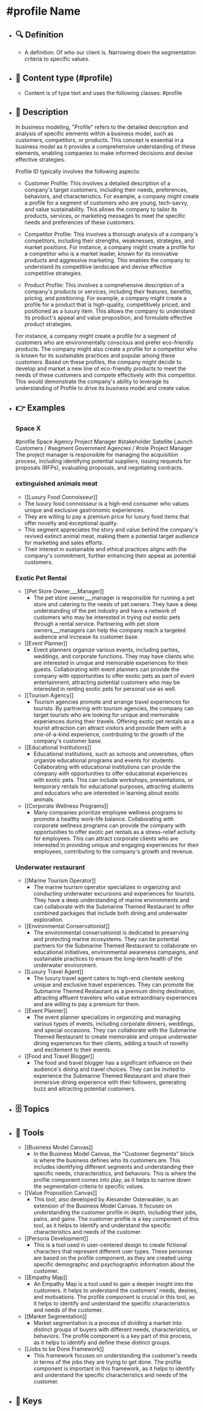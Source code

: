 # #profile Name
- ## 🔍 Definition
  - A definition. Of who our client is. Narrowing down the segmentation criteria to specific values.
- ## 📰 Content type (#profile)
  - Content is of type text and uses the following classes: #profile

- ## 📖 Description
  In business modeling, "Profile" refers to the detailed description and analysis of specific elements within a business model, such as customers, competitors, or products. This concept is essential in a business model as it provides a comprehensive understanding of these elements, enabling companies to make informed decisions and devise effective strategies.
  
  Profile ID typically involves the following aspects:
  
  - Customer Profile: This involves a detailed description of a company's target customers, including their needs, preferences, behaviors, and characteristics. For example, a company might create a profile for a segment of customers who are young, tech-savvy, and value sustainability. This allows the company to tailor its products, services, or marketing messages to meet the specific needs and preferences of these customers.
  
  - Competitor Profile: This involves a thorough analysis of a company's competitors, including their strengths, weaknesses, strategies, and market positions. For instance, a company might create a profile for a competitor who is a market leader, known for its innovative products and aggressive marketing. This enables the company to understand its competitive landscape and devise effective competitive strategies.
  
  - Product Profile: This involves a comprehensive description of a company's products or services, including their features, benefits, pricing, and positioning. For example, a company might create a profile for a product that is high-quality, competitively priced, and positioned as a luxury item. This allows the company to understand its product's appeal and value proposition, and formulate effective product strategies.
  
  For instance, a company might create a profile for a segment of customers who are environmentally conscious and prefer eco-friendly products. The company might also create a profile for a competitor who is known for its sustainable practices and popular among these customers. Based on these profiles, the company might decide to develop and market a new line of eco-friendly products to meet the needs of these customers and compete effectively with this competitor. This would demonstrate the company's ability to leverage its understanding of Profile to drive its business model and create value.
- ## 👉 Examples
  ### Space X
  #profile Space Agency Project Manager
  #stakeholder Satellite Launch Customers / #segment Government Agencies / #role Project Manager
  The project manager is responsible for managing the acquisition process, including identifying potential suppliers, issuing requests for proposals (RFPs), evaluating proposals, and negotiating contracts.
  ### 
  
  ### extinguished animals meat
  - [[Luxury Food Connoisseur]]
  - The luxury food connoisseur is a high-end consumer who values unique and exclusive gastronomic experiences.
  - They are willing to pay a premium price for luxury food items that offer novelty and exceptional quality.
  - This segment appreciates the story and value behind the company's revived extinct animal meat, making them a potential target audience for marketing and sales efforts.
  - Their interest in sustainable and ethical practices aligns with the company's commitment, further enhancing their appeal as potential customers.
  ### Exotic Pet Rental
  - [[Pet Store Owner___Manager]]
  	- The pet store owner___manager is responsible for running a pet store and catering to the needs of pet owners. They have a deep understanding of the pet industry and have a network of customers who may be interested in trying out exotic pets through a rental service. Partnering with pet store owners___managers can help the company reach a targeted audience and increase its customer base.
  - [[Event Planner]]
  	- Event planners organize various events, including parties, weddings, and corporate functions. They may have clients who are interested in unique and memorable experiences for their guests. Collaborating with event planners can provide the company with opportunities to offer exotic pets as part of event entertainment, attracting potential customers who may be interested in renting exotic pets for personal use as well.
  - [[Tourism Agency]]
  	- Tourism agencies promote and arrange travel experiences for tourists. By partnering with tourism agencies, the company can target tourists who are looking for unique and memorable experiences during their travels. Offering exotic pet rentals as a tourist attraction can attract visitors and provide them with a one-of-a-kind experience, contributing to the growth of the company's customer base.
  - [[Educational Institutions]]
  	- Educational institutions, such as schools and universities, often organize educational programs and events for students. Collaborating with educational institutions can provide the company with opportunities to offer educational experiences with exotic pets. This can include workshops, presentations, or temporary rentals for educational purposes, attracting students and educators who are interested in learning about exotic animals.
  - [[Corporate Wellness Programs]]
  	- Many companies prioritize employee wellness programs to promote a healthy work-life balance. Collaborating with corporate wellness programs can provide the company with opportunities to offer exotic pet rentals as a stress-relief activity for employees. This can attract corporate clients who are interested in providing unique and engaging experiences for their employees, contributing to the company's growth and revenue.
  ### Underwater restaurant
  - [[Marine Tourism Operator]]
  	- The marine tourism operator specializes in organizing and conducting underwater excursions and experiences for tourists. They have a deep understanding of marine environments and can collaborate with the Submarine Themed Restaurant to offer combined packages that include both dining and underwater exploration.
  - [[Environmental Conservationist]]
  	- The environmental conservationist is dedicated to preserving and protecting marine ecosystems. They can be potential partners for the Submarine Themed Restaurant to collaborate on educational initiatives, environmental awareness campaigns, and sustainable practices to ensure the long-term health of the underwater environment.
  - [[Luxury Travel Agent]]
  	- The luxury travel agent caters to high-end clientele seeking unique and exclusive travel experiences. They can promote the Submarine Themed Restaurant as a premium dining destination, attracting affluent travelers who value extraordinary experiences and are willing to pay a premium for them.
  - [[Event Planner]]
  	- The event planner specializes in organizing and managing various types of events, including corporate dinners, weddings, and special occasions. They can collaborate with the Submarine Themed Restaurant to create memorable and unique underwater dining experiences for their clients, adding a touch of novelty and excitement to their events.
  - [[Food and Travel Blogger]]
  	- The food and travel blogger has a significant influence on their audience's dining and travel choices. They can be invited to experience the Submarine Themed Restaurant and share their immersive dining experience with their followers, generating buzz and attracting potential customers.
- ## 🗄️ Topics
  
- ## 🧰 Tools
  - [[Business Model Canvas]]
    - In the Business Model Canvas, the "Customer Segments" block is where the business defines who its customers are. This includes identifying different segments and understanding their specific needs, characteristics, and behaviors. This is where the profile component comes into play, as it helps to narrow down the segmentation criteria to specific values.
  - [[Value Proposition Canvas]]
    - This tool, also developed by Alexander Osterwalder, is an extension of the Business Model Canvas. It focuses on understanding the customer profile in depth, including their jobs, pains, and gains. The customer profile is a key component of this tool, as it helps to identify and understand the specific characteristics and needs of the customer.
  - [[Persona Development]]
    - This is a tool used in user-centered design to create fictional characters that represent different user types. These personas are based on the profile component, as they are created using specific demographic and psychographic information about the customer.
  - [[Empathy Map]]
    - An Empathy Map is a tool used to gain a deeper insight into the customers. It helps to understand the customers' needs, desires, and motivations. The profile component is crucial in this tool, as it helps to identify and understand the specific characteristics and needs of the customer.
  - [[Market Segmentation]]
    - Market segmentation is a process of dividing a market into distinct groups of buyers with different needs, characteristics, or behaviors. The profile component is a key part of this process, as it helps to identify and define these distinct groups.
  - [[Jobs to be Done Framework]]
    - This framework focuses on understanding the customer's needs in terms of the jobs they are trying to get done. The profile component is important in this framework, as it helps to identify and understand the specific characteristics and needs of the customer.
- ## 🔑 Keys
  
